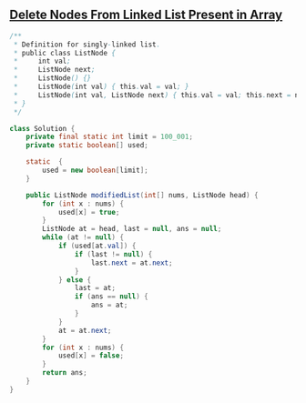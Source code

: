 ## [Delete Nodes From Linked List Present in Array](https://leetcode.com/problems/delete-nodes-from-linked-list-present-in-array?envType=daily-question&envId=2025-11-01)
```java
/**
 * Definition for singly-linked list.
 * public class ListNode {
 *     int val;
 *     ListNode next;
 *     ListNode() {}
 *     ListNode(int val) { this.val = val; }
 *     ListNode(int val, ListNode next) { this.val = val; this.next = next; }
 * }
 */

class Solution {
    private final static int limit = 100_001;
    private static boolean[] used;

    static  {
        used = new boolean[limit];
    }

    public ListNode modifiedList(int[] nums, ListNode head) {
        for (int x : nums) {
            used[x] = true;
        }
        ListNode at = head, last = null, ans = null;
        while (at != null) {
            if (used[at.val]) {
                if (last != null) {
                    last.next = at.next;
                }
            } else {
                last = at;
                if (ans == null) {
                    ans = at;
                }
            }
            at = at.next;
        }
        for (int x : nums) {
            used[x] = false;
        }
        return ans;
    }
}
```
